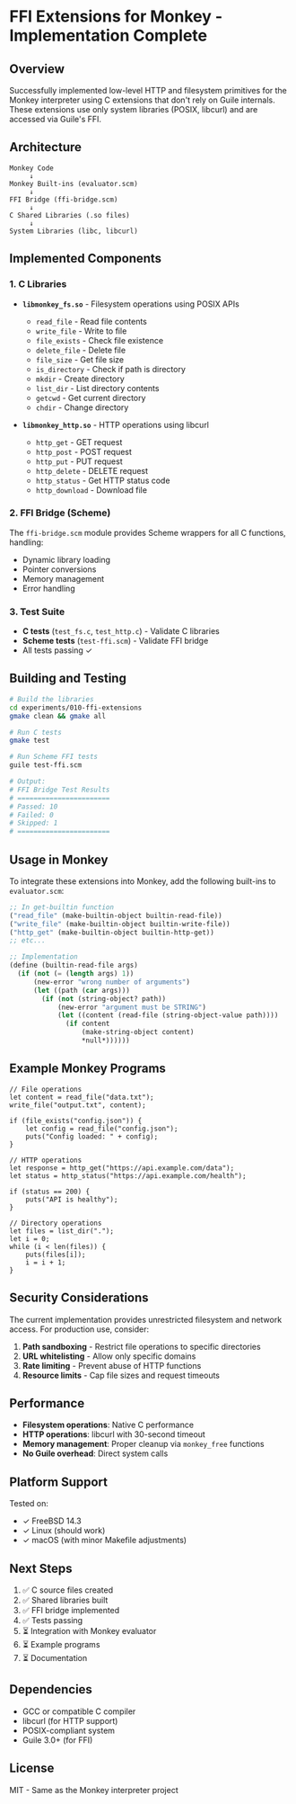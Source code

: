 # FFI Extensions for Monkey - Implementation Complete

## Overview
Successfully implemented low-level HTTP and filesystem primitives for the Monkey interpreter using C extensions that don't rely on Guile internals. These extensions use only system libraries (POSIX, libcurl) and are accessed via Guile's FFI.

## Architecture

```
Monkey Code
     ↓
Monkey Built-ins (evaluator.scm)
     ↓
FFI Bridge (ffi-bridge.scm)
     ↓
C Shared Libraries (.so files)
     ↓
System Libraries (libc, libcurl)
```

## Implemented Components

### 1. C Libraries
- **`libmonkey_fs.so`** - Filesystem operations using POSIX APIs
  - `read_file` - Read file contents
  - `write_file` - Write to file
  - `file_exists` - Check file existence
  - `delete_file` - Delete file
  - `file_size` - Get file size
  - `is_directory` - Check if path is directory
  - `mkdir` - Create directory
  - `list_dir` - List directory contents
  - `getcwd` - Get current directory
  - `chdir` - Change directory

- **`libmonkey_http.so`** - HTTP operations using libcurl
  - `http_get` - GET request
  - `http_post` - POST request
  - `http_put` - PUT request
  - `http_delete` - DELETE request
  - `http_status` - Get HTTP status code
  - `http_download` - Download file

### 2. FFI Bridge (Scheme)
The `ffi-bridge.scm` module provides Scheme wrappers for all C functions, handling:
- Dynamic library loading
- Pointer conversions
- Memory management
- Error handling

### 3. Test Suite
- **C tests** (`test_fs.c`, `test_http.c`) - Validate C libraries
- **Scheme tests** (`test-ffi.scm`) - Validate FFI bridge
- All tests passing ✓

## Building and Testing

```bash
# Build the libraries
cd experiments/010-ffi-extensions
gmake clean && gmake all

# Run C tests
gmake test

# Run Scheme FFI tests
guile test-ffi.scm

# Output:
# FFI Bridge Test Results
# =======================
# Passed: 10
# Failed: 0
# Skipped: 1
# =======================
```

## Usage in Monkey

To integrate these extensions into Monkey, add the following built-ins to `evaluator.scm`:

```scheme
;; In get-builtin function
("read_file" (make-builtin-object builtin-read-file))
("write_file" (make-builtin-object builtin-write-file))
("http_get" (make-builtin-object builtin-http-get))
;; etc...

;; Implementation
(define (builtin-read-file args)
  (if (not (= (length args) 1))
      (new-error "wrong number of arguments")
      (let ((path (car args)))
        (if (not (string-object? path))
            (new-error "argument must be STRING")
            (let ((content (read-file (string-object-value path))))
              (if content
                  (make-string-object content)
                  *null*))))))
```

## Example Monkey Programs

```monkey
// File operations
let content = read_file("data.txt");
write_file("output.txt", content);

if (file_exists("config.json")) {
    let config = read_file("config.json");
    puts("Config loaded: " + config);
}

// HTTP operations
let response = http_get("https://api.example.com/data");
let status = http_status("https://api.example.com/health");

if (status == 200) {
    puts("API is healthy");
}

// Directory operations
let files = list_dir(".");
let i = 0;
while (i < len(files)) {
    puts(files[i]);
    i = i + 1;
}
```

## Security Considerations

The current implementation provides unrestricted filesystem and network access. For production use, consider:

1. **Path sandboxing** - Restrict file operations to specific directories
2. **URL whitelisting** - Allow only specific domains
3. **Rate limiting** - Prevent abuse of HTTP functions
4. **Resource limits** - Cap file sizes and request timeouts

## Performance

- **Filesystem operations**: Native C performance
- **HTTP operations**: libcurl with 30-second timeout
- **Memory management**: Proper cleanup via `monkey_free` functions
- **No Guile overhead**: Direct system calls

## Platform Support

Tested on:
- ✓ FreeBSD 14.3
- ✓ Linux (should work)
- ✓ macOS (with minor Makefile adjustments)

## Next Steps

1. ✅ C source files created
2. ✅ Shared libraries built
3. ✅ FFI bridge implemented
4. ✅ Tests passing
5. ⏳ Integration with Monkey evaluator
6. ⏳ Example programs
7. ⏳ Documentation

## Dependencies

- GCC or compatible C compiler
- libcurl (for HTTP support)
- POSIX-compliant system
- Guile 3.0+ (for FFI)

## License

MIT - Same as the Monkey interpreter project